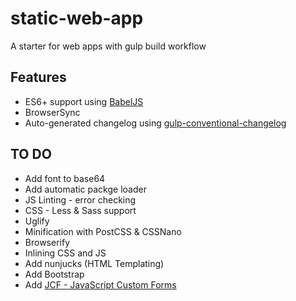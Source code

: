 # static-web-app
A starter for web apps with gulp build workflow

## Features

- ES6+ support using [BabelJS](https://babeljs.io)
- BrowserSync
- Auto-generated changelog using [gulp-conventional-changelog](https://github.com/conventional-changelog/gulp-conventional-changelog)


## TO DO

- Add font to base64
- Add automatic packge loader
- JS Linting - error checking
- CSS - Less & Sass support
- Uglify
- Minification with PostCSS & CSSNano
- Browserify
- Inlining CSS and JS
- Add nunjucks (HTML Templating)
- Add Bootstrap
- Add [JCF - JavaScript Custom Forms](https://github.com/w3co/jcf)
